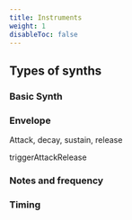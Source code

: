 ```yaml
---
title: Instruments
weight: 1
disableToc: false
---
```


## Types of synths

### Basic Synth 

### Envelope 

Attack, decay, sustain, release 

triggerAttackRelease 

### Notes and frequency 

### Timing 

